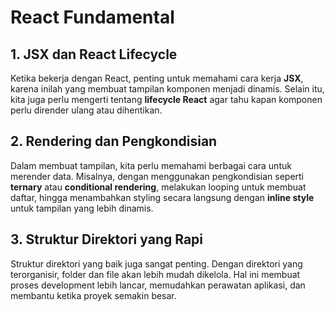 # React Fundamental

## 1. JSX dan React Lifecycle

Ketika bekerja dengan React, penting untuk memahami cara kerja **JSX**, karena inilah yang membuat tampilan komponen menjadi dinamis. Selain itu, kita juga perlu mengerti tentang **lifecycle React** agar tahu kapan komponen perlu dirender ulang atau dihentikan.

## 2. Rendering dan Pengkondisian

Dalam membuat tampilan, kita perlu memahami berbagai cara untuk merender data. Misalnya, dengan menggunakan pengkondisian seperti **ternary** atau **conditional rendering**, melakukan looping untuk membuat daftar, hingga menambahkan styling secara langsung dengan **inline style** untuk tampilan yang lebih dinamis.

## 3. Struktur Direktori yang Rapi

Struktur direktori yang baik juga sangat penting. Dengan direktori yang terorganisir, folder dan file akan lebih mudah dikelola. Hal ini membuat proses development lebih lancar, memudahkan perawatan aplikasi, dan membantu ketika proyek semakin besar.
